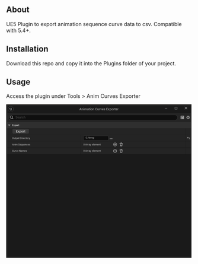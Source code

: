 ## About

UE5 Plugin to export animation sequence curve data to csv. Compatible with 5.4+.

## Installation

Download this repo and copy it into the Plugins folder of your project.

## Usage

Access the plugin under Tools > Anim Curves Exporter

![Alt text](/Resources/PluginWindow.png?raw=true "Anim Curves Exporter")
